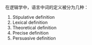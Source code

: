 在逻辑学中，语言中词的定义被分为几种：

1. Stipulative definition
2. Lexical definition
3. Theoretical definition
4. Precise definition
5. Persuasive definition